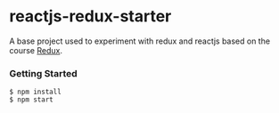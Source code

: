 # reactjs-redux-starter

A base project used to experiment with redux and reactjs based on the course [Redux](https://www.udemy.com/react-redux/).

### Getting Started

    $ npm install
    $ npm start

